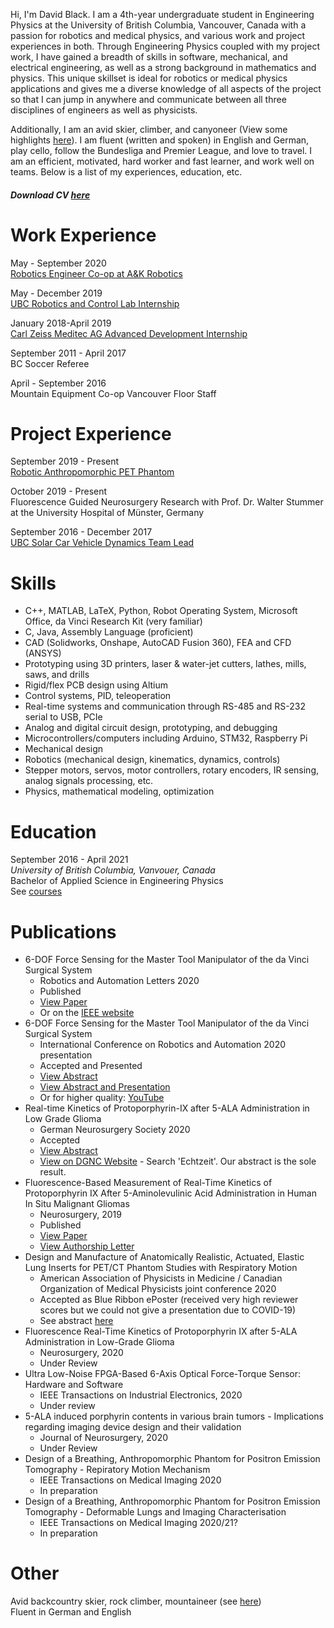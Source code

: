 Hi, I'm David Black. I am a 4th-year undergraduate student in Engineering Physics at the University of British Columbia, Vancouver, Canada with a passion for robotics and medical physics, and various work and project experiences in both. Through Engineering Physics coupled with my project work, I have gained a breadth of skills in software, mechanical, and electrical engineering, as well as a strong background in mathematics and physics. This unique skillset is ideal for robotics or medical physics applications and gives me a diverse knowledge of all aspects of the project so that I can jump in anywhere and communicate between all three disciplines of engineers as well as physicists.

Additionally, I am an avid skier, climber, and canyoneer (View some highlights [here](https://dgblack.github.io/portfolio/adventure)). I am fluent (written and spoken) in English and German, play cello, follow the Bundesliga and Premier League, and love to travel. I am an efficient, motivated, hard worker and fast learner, and work well on teams. Below is a list of my experiences, education, etc.
##### Download CV [here](https://github.com/dgblack/portfolio/raw/master/files/CV.pdf)

# Work Experience
May - September 2020  
[Robotics Engineer Co-op at A&K Robotics](https://dgblack.github.io/portfolio/ak)

May - December 2019  
[UBC Robotics and Control Lab Internship](https://dgblack.github.io/portfolio/rcl)

January 2018-April 2019  
[Carl Zeiss Meditec AG Advanced Development Internship](https://dgblack.github.io/portfolio/zeiss)

September 2011 - April 2017  
BC Soccer Referee

April - September 2016  
Mountain Equipment Co-op Vancouver Floor Staff

# Project Experience
September 2019 - Present  
[Robotic Anthropomorphic PET Phantom](https://dgblack.github.io/portfolio/pet)

October 2019 - Present  
Fluorescence Guided Neurosurgery Research with Prof. Dr. Walter Stummer at the University Hospital of Münster, Germany

September 2016 - December 2017  
[UBC Solar Car Vehicle Dynamics Team Lead](https://dgblack.github.io/portfolio/solar)

# Skills
*	C++, MATLAB, LaTeX, Python, Robot Operating System, Microsoft Office, da Vinci Research Kit (very familiar) 
*	C, Java, Assembly Language (proficient)
*	CAD (Solidworks, Onshape, AutoCAD Fusion 360), FEA and CFD (ANSYS)
*	Prototyping using 3D printers, laser & water-jet cutters, lathes, mills, saws, and drills
*	Rigid/flex PCB design using Altium
*	Control systems, PID, teleoperation
*	Real-time systems and communication through RS-485 and RS-232 serial to USB, PCIe
*	Analog and digital circuit design, prototyping, and debugging
*	Microcontrollers/computers including Arduino, STM32, Raspberry Pi
*	Mechanical design
*	Robotics (mechanical design, kinematics, dynamics, controls)
*	Stepper motors, servos, motor controllers, rotary encoders, IR sensing, analog signals processing, etc.
* Physics, mathematical modeling, optimization

# Education
September 2016 - April 2021  
_University of British Columbia, Vanvouer, Canada_  
Bachelor of Applied Science in Engineering Physics  
See [courses](https://dgblack.github.io/portfolio/courses)

# Publications
* 6-DOF Force Sensing for the Master Tool Manipulator of the da Vinci Surgical System
  * Robotics and Automation Letters 2020
  * Published
  * [View Paper](/files/ICRA_Paper.pdf)
  * Or on the [IEEE website](https://ieeexplore.ieee.org/document/8978737)
* 6-DOF Force Sensing for the Master Tool Manipulator of the da Vinci Surgical System
  * International Conference on Robotics and Automation 2020 presentation
  * Accepted and Presented
  * [View Abstract](https://ieeexplore.ieee.org/abstract/document/8978737)
  * [View Abstract and Presentation](https://events.infovaya.com/presentation?id=70342)
  * Or for higher quality: [YouTube](https://youtu.be/QgkJ0okXtuQ)
* Real-time Kinetics of Protoporphyrin-IX after 5-ALA Administration in Low Grade Glioma
  * German Neurosurgery Society 2020
  * Accepted
  * [View Abstract](files/Abstract_DGNC_LGG_spectral.pdf)
  * [View on DGNC Website](https://programm.conventus.de/index.php?id=dgnc2020&tx_coprogramm_programm%5Baction%5D=index&tx_coprogramm_programm%5Bcontroller%5D=Search&cHash=78d3ab876b3e7fb1f4bb50cd9cfe44c5) - Search 'Echtzeit'. Our abstract is the sole result.
* Fluorescence-Based Measurement of Real-Time Kinetics of Protoporphyrin IX After 5-Aminolevulinic Acid Administration in Human In Situ Malignant Gliomas
  * Neurosurgery, 2019
  * Published
  * [View Paper](/files/fluorescenceKineticsPaper.pdf?=raw)
  * [View Authorship Letter](/files/AuthorshipConfirmation.pdf)
* Design and Manufacture of Anatomically Realistic, Actuated, Elastic Lung Inserts for PET/CT Phantom Studies with Respiratory Motion
  * American Association of Physicists in Medicine / Canadian Organization of Medical Physicists joint conference 2020
  * Accepted as Blue Ribbon ePoster (received very high reviewer scores but we could not give a presentation due to COVID-19)
  * See abstract [here](/files/AAPM-COMP_abstract.pdf)
* Fluorescence Real-Time Kinetics of Protoporphyrin IX after 5-ALA Administration in Low-Grade Glioma
  * Neurosurgery, 2020
  * Under Review
* Ultra Low-Noise FPGA-Based 6-Axis Optical Force-Torque Sensor: Hardware and Software
  * IEEE Transactions on Industrial Electronics, 2020
  * Under review
* 5-ALA induced porphyrin contents in various brain tumors - Implications regarding imaging device design and their validation
  * Journal of Neurosurgery, 2020
  * Under Review
* Design of a Breathing, Anthropomorphic Phantom for Positron Emission Tomography - Repiratory Motion Mechanism
  * IEEE Transactions on Medical Imaging 2020
  * In preparation
* Design of a Breathing, Anthropomorphic Phantom for Positron Emission Tomography - Deformable Lungs and Imaging Characterisation
  * IEEE Transactions on Medical Imaging 2020/21?
  * In preparation

# Other
Avid backcountry skier, rock climber, mountaineer (see [here](https://dgblack.github.io/portfolio/adventure))  
Fluent in German and English
